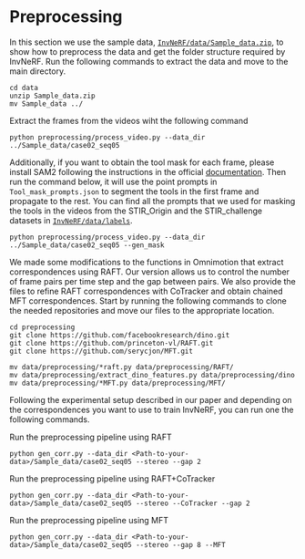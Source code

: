 # Preprocessing
In this section we use the sample data, [`InvNeRF/data/Sample_data.zip`](https://github.com/L0za007/InvNeRF/tree/main/data), to show how to preprocess the data and get the folder structure required by InvNeRF. Run the following commands to extract the data and move to the main directory. 
```
cd data 
unzip Sample_data.zip
mv Sample_data ../
```
Extract the frames from the videos wiht the following command
```
python preprocessing/process_video.py --data_dir ../Sample_data/case02_seq05
```
Additionally, if you want to obtain the tool mask for each frame, please install SAM2 following the instructions in the official [documentation](https://github.com/facebookresearch/sam2/tree/main). Then run the command below, it will use the point prompts in `Tool_mask_prompts.json` to segment the tools in the first frame and propagate to the rest. You can find all the prompts that we used for masking the tools in the videos from the STIR_Origin and the STIR_challenge datasets in [`InvNeRF/data/labels`](https://github.com/L0za007/InvNeRF/tree/main/data/labels).

```
python preprocessing/process_video.py --data_dir ../Sample_data/case02_seq05 --gen_mask
```
We made some modifications to the functions in Omnimotion that extract correspondences using RAFT. Our version allows us to control the number of frame pairs per time step and the gap between pairs. We also provide the files to refine RAFT correspondences with CoTracker and obtain chained MFT correspondences. Start by running the following commands to clone the needed repositories and move our files to the appropriate location. 
```
cd preprocessing
git clone https://github.com/facebookresearch/dino.git
git clone https://github.com/princeton-vl/RAFT.git
git clone https://github.com/serycjon/MFT.git

mv data/preprocessing/*raft.py data/preprocessing/RAFT/
mv data/preprocessing/extract_dino_features.py data/preprocessing/dino
mv data/preprocessing/*MFT.py data/preprocessing/MFT/
```

Following the experimental setup described in our paper and depending on the correspondences you want to use to train InvNeRF, you can run one the following commands. 

Run the preprocessing pipeline using RAFT
```
python gen_corr.py --data_dir <Path-to-your-data>/Sample_data/case02_seq05 --stereo --gap 2
```

Run the preprocessing pipeline using RAFT+CoTracker
```
python gen_corr.py --data_dir <Path-to-your-data>/Sample_data/case02_seq05 --stereo --CoTracker --gap 2
```

Run the preprocessing pipeline using MFT
```
python gen_corr.py --data_dir <Path-to-your-data>/Sample_data/case02_seq05 --stereo --gap 8 --MFT
```